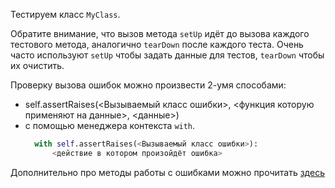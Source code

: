 Тестируем класс `MyClass`.

Обратите внимание, что вызов метода `setUp` идёт до вызова каждого тестового метода, аналогично `tearDown` после каждого теста. 
Очень часто используют `setUp` чтобы задать данные для тестов, `tearDown` чтобы их очистить.

Проверку вызова ошибок можно произвести 2-умя способами:
* self.assertRaises(<Вызываемый класс ошибки>, <функция которую применяют на данные>, <данные>)
* с помощью менеджера контекста `with`. 
  ```python 
    with self.assertRaises(<Вызываемый класс ошибки>): 
        <действие в котором произойдёт ошибка>
  ```

Дополнительно про методы работы с ошибками можно прочитать [здесь](https://docs.python.org/3/library/unittest.html#unittest.TestCase.assertRaises)
